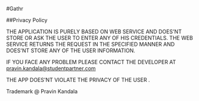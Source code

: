 #Gathr

##Privacy Policy

THE APPLICATION IS PURELY BASED ON WEB SERVICE AND DOES'NT STORE OR ASK THE USER TO ENTER ANY OF HIS CREDENTIALS.
THE WEB SERVICE RETURNS THE REQUEST IN THE SPECIFIED MANNER AND DOES'NT STORE ANY OF THE USER INFORMATION.

IF YOU FACE ANY PROBLEM PLEASE CONTACT THE DEVELOPER AT  pravin.kandala@studentpartner.com

THE APP DOES'NT VIOLATE THE PRIVACY OF THE USER .


Trademark @ Pravin Kandala
